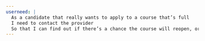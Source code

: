 ```yaml
---
userneed: |
  As a candidate that really wants to apply to a course that’s full
  I need to contact the provider
  So that I can find out if there’s a chance the course will reopen, or to find out if there’s a suitable alternative
---
```

